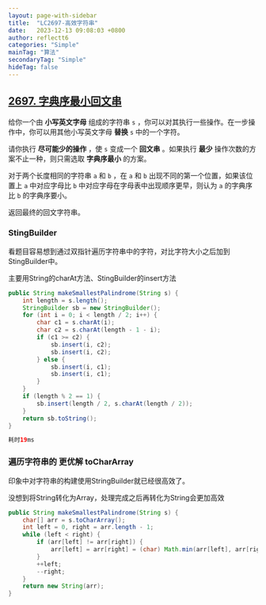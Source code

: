 ```yaml
---
layout: page-with-sidebar
title:  "LC2697-高效字符串"
date:   2023-12-13 09:08:03 +0800
author: reflectt6
categories: "Simple"
mainTag: "算法"
secondaryTag: "Simple"
hideTag: false
---
```


## [2697. 字典序最小回文串](https://leetcode.cn/problems/lexicographically-smallest-palindrome/)

给你一个由 **小写英文字母** 组成的字符串 `s` ，你可以对其执行一些操作。在一步操作中，你可以用其他小写英文字母 **替换** `s` 中的一个字符。

请你执行 **尽可能少的操作** ，使 `s` 变成一个 **回文串** 。如果执行 **最少** 操作次数的方案不止一种，则只需选取 **字典序最小** 的方案。

对于两个长度相同的字符串 `a` 和 `b` ，在 `a` 和 `b` 出现不同的第一个位置，如果该位置上 `a` 中对应字母比 `b` 中对应字母在字母表中出现顺序更早，则认为 `a` 的字典序比 `b` 的字典序要小。

返回最终的回文字符串。

### StingBuilder

看题目容易想到通过双指针遍历字符串中的字符，对比字符大小之后加到StingBuilder中。

主要用String的charAt方法、StingBuilder的insert方法

```java
public String makeSmallestPalindrome(String s) {
    int length = s.length();
    StringBuilder sb = new StringBuilder();
    for (int i = 0; i < length / 2; i++) {
        char c1 = s.charAt(i);
        char c2 = s.charAt(length - 1 - i);
        if (c1 >= c2) {
            sb.insert(i, c2);
            sb.insert(i, c2);
        } else {
            sb.insert(i, c1);
            sb.insert(i, c1);
        }
    }
    if (length % 2 == 1) {
        sb.insert(length / 2, s.charAt(length / 2));
    }
    return sb.toString();
}

耗时19ms
```

### 遍历字符串的 更优解 toCharArray

印象中对字符串的构建使用StringBuilder就已经很高效了。

没想到将String转化为Array，处理完成之后再转化为String会更加高效

```java
public String makeSmallestPalindrome(String s) {
    char[] arr = s.toCharArray();
    int left = 0, right = arr.length - 1;
    while (left < right) {
        if (arr[left] != arr[right]) {
            arr[left] = arr[right] = (char) Math.min(arr[left], arr[right]);
        }
        ++left;
        --right;
    }
    return new String(arr);
}
```
